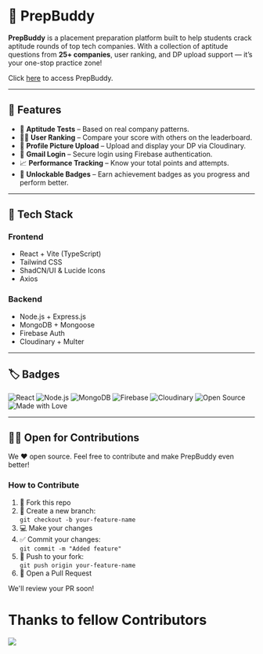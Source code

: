 # 🧠 PrepBuddy

**PrepBuddy** is a placement preparation platform built to help students crack aptitude rounds of top tech companies. With a collection of aptitude questions from **25+ companies**, user ranking, and DP upload support — it’s your one-stop practice zone!

Click [here](https://prep-buddy-test.vercel.app) to access PrepBuddy.

---

## 🌟 Features

- 🎯 **Aptitude Tests** – Based on real company patterns.
- 🧑‍🎓 **User Ranking** – Compare your score with others on the leaderboard.
- 📸 **Profile Picture Upload** – Upload and display your DP via Cloudinary.
- 🔐 **Gmail Login** – Secure login using Firebase authentication.
- 📈 **Performance Tracking** – Know your total points and attempts.
- 🏅 **Unlockable Badges** – Earn achievement badges as you progress and perform better.
  
---

## 🚀 Tech Stack

### Frontend
- React + Vite (TypeScript)
- Tailwind CSS
- ShadCN/UI & Lucide Icons
- Axios

### Backend
- Node.js + Express.js
- MongoDB + Mongoose
- Firebase Auth
- Cloudinary + Multer

---

## 🏷️ Badges

![React](https://img.shields.io/badge/Built%20With-React-blue)
![Node.js](https://img.shields.io/badge/Backend-Node.js-green)
![MongoDB](https://img.shields.io/badge/Database-MongoDB-brightgreen)
![Firebase](https://img.shields.io/badge/Auth-Firebase-yellow)
![Cloudinary](https://img.shields.io/badge/Storage-Cloudinary-lightblue)
![Open Source](https://img.shields.io/badge/Contributions-Welcome-orange)
![Made with Love](https://img.shields.io/badge/Made%20with-%E2%9D%A4-red)

---

## 🧑‍💻 Open for Contributions

We ❤️ open source. Feel free to contribute and make PrepBuddy even better!

### How to Contribute

1. 🍴 Fork this repo
2. 🌱 Create a new branch:  
   `git checkout -b your-feature-name`
3. 💻 Make your changes
4. ✅ Commit your changes:  
   `git commit -m "Added feature"`
5. 🚀 Push to your fork:  
   `git push origin your-feature-name`
6. 📝 Open a Pull Request

We'll review your PR soon!

# Thanks to fellow Contributors

<a href="https://github.com/SurajSG23/PrepBuddy/graphs/contributors">
  <img src="https://contrib.rocks/image?repo=SurajSG23/PrepBuddy" />
</a>


